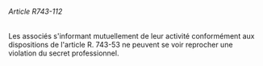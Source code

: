 ###### Article R743-112

Les associés s'informant mutuellement de leur activité conformément aux dispositions de l'article R. 743-53 ne peuvent se voir reprocher une violation du secret professionnel.

